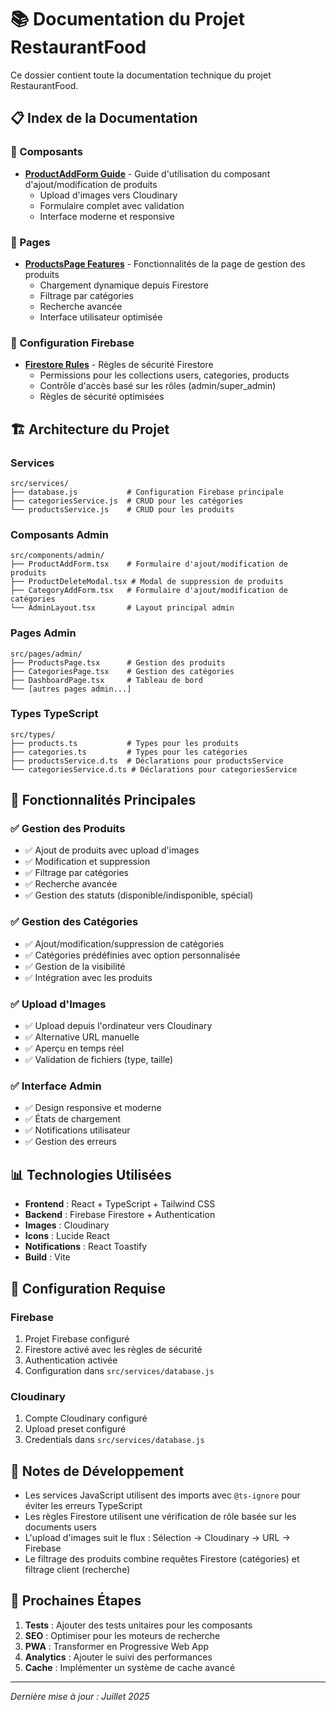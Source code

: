 # 📚 Documentation du Projet RestaurantFood

Ce dossier contient toute la documentation technique du projet RestaurantFood.

## 📋 Index de la Documentation

### 🧩 Composants
- **[ProductAddForm Guide](./PRODUCT_ADD_FORM_GUIDE.md)** - Guide d'utilisation du composant d'ajout/modification de produits
  - Upload d'images vers Cloudinary
  - Formulaire complet avec validation
  - Interface moderne et responsive

### 📄 Pages
- **[ProductsPage Features](./PRODUCTS_PAGE_FEATURES.md)** - Fonctionnalités de la page de gestion des produits
  - Chargement dynamique depuis Firestore
  - Filtrage par catégories
  - Recherche avancée
  - Interface utilisateur optimisée

### 🔐 Configuration Firebase
- **[Firestore Rules](./firestore-rules-updated.txt)** - Règles de sécurité Firestore
  - Permissions pour les collections users, categories, products
  - Contrôle d'accès basé sur les rôles (admin/super_admin)
  - Règles de sécurité optimisées

## 🏗️ Architecture du Projet

### Services
```
src/services/
├── database.js           # Configuration Firebase principale
├── categoriesService.js  # CRUD pour les catégories
└── productsService.js    # CRUD pour les produits
```

### Composants Admin
```
src/components/admin/
├── ProductAddForm.tsx    # Formulaire d'ajout/modification de produits
├── ProductDeleteModal.tsx # Modal de suppression de produits
├── CategoryAddForm.tsx   # Formulaire d'ajout/modification de catégories
└── AdminLayout.tsx       # Layout principal admin
```

### Pages Admin
```
src/pages/admin/
├── ProductsPage.tsx      # Gestion des produits
├── CategoriesPage.tsx    # Gestion des catégories
├── DashboardPage.tsx     # Tableau de bord
└── [autres pages admin...]
```

### Types TypeScript
```
src/types/
├── products.ts           # Types pour les produits
├── categories.ts         # Types pour les catégories
├── productsService.d.ts  # Déclarations pour productsService
└── categoriesService.d.ts # Déclarations pour categoriesService
```

## 🚀 Fonctionnalités Principales

### ✅ Gestion des Produits
- ✅ Ajout de produits avec upload d'images
- ✅ Modification et suppression
- ✅ Filtrage par catégories
- ✅ Recherche avancée
- ✅ Gestion des statuts (disponible/indisponible, spécial)

### ✅ Gestion des Catégories  
- ✅ Ajout/modification/suppression de catégories
- ✅ Catégories prédéfinies avec option personnalisée
- ✅ Gestion de la visibilité
- ✅ Intégration avec les produits

### ✅ Upload d'Images
- ✅ Upload depuis l'ordinateur vers Cloudinary
- ✅ Alternative URL manuelle
- ✅ Aperçu en temps réel
- ✅ Validation de fichiers (type, taille)

### ✅ Interface Admin
- ✅ Design responsive et moderne
- ✅ États de chargement
- ✅ Notifications utilisateur
- ✅ Gestion des erreurs

## 📊 Technologies Utilisées

- **Frontend** : React + TypeScript + Tailwind CSS
- **Backend** : Firebase Firestore + Authentication
- **Images** : Cloudinary
- **Icons** : Lucide React
- **Notifications** : React Toastify
- **Build** : Vite

## 🔧 Configuration Requise

### Firebase
1. Projet Firebase configuré
2. Firestore activé avec les règles de sécurité
3. Authentication activée
4. Configuration dans `src/services/database.js`

### Cloudinary
1. Compte Cloudinary configuré
2. Upload preset configuré
3. Credentials dans `src/services/database.js`

## 📝 Notes de Développement

- Les services JavaScript utilisent des imports avec `@ts-ignore` pour éviter les erreurs TypeScript
- Les règles Firestore utilisent une vérification de rôle basée sur les documents users
- L'upload d'images suit le flux : Sélection → Cloudinary → URL → Firebase
- Le filtrage des produits combine requêtes Firestore (catégories) et filtrage client (recherche)

## 🎯 Prochaines Étapes

1. **Tests** : Ajouter des tests unitaires pour les composants
2. **SEO** : Optimiser pour les moteurs de recherche
3. **PWA** : Transformer en Progressive Web App
4. **Analytics** : Ajouter le suivi des performances
5. **Cache** : Implémenter un système de cache avancé

---

*Dernière mise à jour : Juillet 2025*
